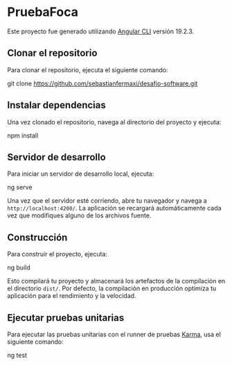 # PruebaFoca

Este proyecto fue generado utilizando [Angular CLI](https://github.com/angular/angular-cli) versión 19.2.3.

## Clonar el repositorio

Para clonar el repositorio, ejecuta el siguiente comando:

git clone https://github.com/sebastianfermaxi/desafio-software.git

## Instalar dependencias

Una vez clonado el repositorio, navega al directorio del proyecto y ejecuta:

npm install

## Servidor de desarrollo

Para iniciar un servidor de desarrollo local, ejecuta:

ng serve

Una vez que el servidor esté corriendo, abre tu navegador y navega a `http://localhost:4200/`. La aplicación se recargará automáticamente cada vez que modifiques alguno de los archivos fuente.

## Construcción

Para construir el proyecto, ejecuta:

ng build

Esto compilará tu proyecto y almacenará los artefactos de la compilación en el directorio `dist/`. Por defecto, la compilación en producción optimiza tu aplicación para el rendimiento y la velocidad.

## Ejecutar pruebas unitarias

Para ejecutar las pruebas unitarias con el runner de pruebas [Karma](https://karma-runner.github.io), usa el siguiente comando:

ng test

